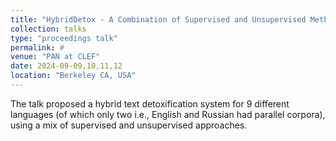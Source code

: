 ```yaml
---
title: "HybridDetox - A Combination of Supervised and Unsupervised Methods for Effective Multilingual Text Detoxification"
collection: talks
type: "proceedings talk"
permalink: #
venue: "PAN at CLEF"
date: 2024-09-09,10,11,12
location: "Berkeley CA, USA"
---
```


The talk proposed a hybrid text detoxification system for 9 different languages (of which only two i.e., English and Russian had parallel corpora), using a mix of supervised and unsupervised approaches.
